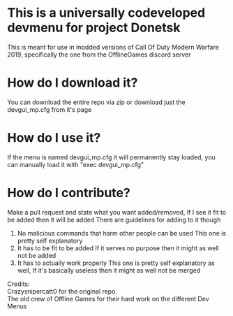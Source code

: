 # This is a universally codeveloped devmenu for project Donetsk
This is meant for use in modded versions of Call Of Duty Modern Warfare 2019, specifically the one from the OfflineGames discord server

# How do I download it?
You can download the entire repo via zip or download just the devgui_mp.cfg from it's page

# How do I use it?
If the menu is named devgui_mp.cfg it will permanently stay loaded, you can manually load it with "exec devgui_mp.cfg"

# How do I contribute?
Make a pull request and state what you want added/removed, If I see it fit to be added then it will be added
There are guidelines for adding to it though
1. No malicious commands that harm other people can be used
This one is pretty self explanatory
2. It has to be fit to be added
If it serves no purpose then it might as well not be added
3. It has to actually work properly
This one is pretty self explanatory as well, If it's basically useless then it might as well not be merged<br>

Credits:<br>
Crazysnipercatt0 for the original repo. <br>
The old crew of Offline Games for their hard work on the different Dev Menus        
